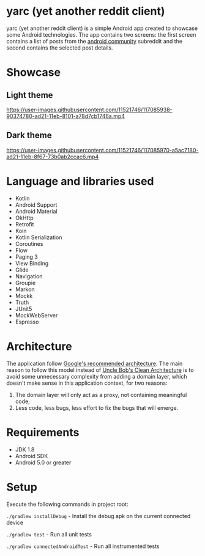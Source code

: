 # yarc (yet another reddit client)

yarc (yet another reddit client) is a simple Android app created to showcase some Android technologies. 
The app contains two screens: the first screen contains a list of posts from the [android community](https://www.reddit.com/r/androiddev/) subreddit
and the second contains the selected post details.

# Showcase

## Light theme
https://user-images.githubusercontent.com/11521746/117085938-90374780-ad21-11eb-8101-a78d7cb1746a.mp4

## Dark theme
https://user-images.githubusercontent.com/11521746/117085970-a5ac7180-ad21-11eb-8f67-73b0ab2ccac6.mp4


# Language and libraries used
- Kotlin
- Android Support
- Android Material
- OkHttp
- Retrofit
- Koin
- Kotlin Serialization
- Coroutines
- Flow
- Paging 3
- View Binding
- Glide
- Navigation
- Groupie
- Markon
- Mockk
- Truth
- JUnit5
- MockWebServer
- Espresso

# Architecture

The application follow [Google's recommended architecture](https://developer.android.com/jetpack/guide). The main reason to follow this model instead of [Uncle Bob's
Clean Architecture](https://blog.cleancoder.com/uncle-bob/2012/08/13/the-clean-architecture.html) is to avoid some unnecessary complexity from adding a domain layer, 
which doesn't make sense in this application context, for two reasons:

1. The domain layer will only act as a proxy, not containing meaningful code;
2. Less code, less bugs, less effort to fix the bugs that will emerge.

# Requirements

- JDK 1.8
- Android SDK
- Android 5.0 or greater

# Setup

Execute the following commands in project root:

`./gradlew installDebug` - Install the debug apk on the current connected device

`./gradlew test` - Run all unit tests

`./gradlew connectedAndroidTest` - Run all instrumented tests
